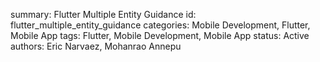 summary: Flutter Multiple Entity Guidance
id: flutter_multiple_entity_guidance
categories: Mobile Development, Flutter, Mobile App
tags:  Flutter, Mobile Development, Mobile App
status:  Active
authors: Eric Narvaez, Mohanrao Annepu
